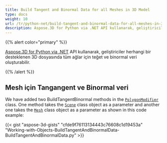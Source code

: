 ```yaml
---
title: Build Tangent and Binormal Data for all Meshes in 3D Model
type: docs
weight: 10
url: /tr/python-net/build-tangent-and-binormal-data-for-all-meshes-in-3d-model/
description: Aspose.3D for Python via .NET API kullanarak, geliştiriciler herhangi bir desteklenen 3D dosyasında tüm ağlar için teğet ve binormal veri oluşturabilir.
---
```

{{% alert color="primary" %}}

[Aspose.3D for Python via .NET](http://products.aspose.com/3d/net) API kullanarak, geliştiriciler herhangi bir desteklenen 3D dosyasında tüm ağlar için teğet ve binormal veri oluşturabilir.

{{% /alert %}}
##  **Mesh için Tangangent ve Binormal veri**
We have added two BuildTangentBinormal methods in the [`PolygonModifier`](https://reference.aspose.com/3d/net/aspose.threed.entities/polygonmodifier) class. One method takes the [`Scene`](https://reference.aspose.com/3d/net/aspose.threed/scene) class object as a parameter and another one takes the [`Mesh`](https://reference.aspose.com/3d/net/aspose.threed.entities/mesh) class object as a parameter as shown in this code example:

{{< gist "aspose-3d-gists" "cfde9f76113134443c76608c1d19453a" "Working-with-Objects-BuildTangentAndBinormalData-BuildTangentAndBinormalData.py" >}}
